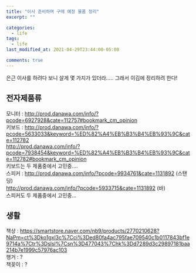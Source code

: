 ```yaml
---
title: "이사 준비하며 구매 예정 물품 정리"
excerpt: ""

categories:
  - life
tags:
  - life
last_modified_at: 2021-04-29T23:44:00-05:00

comments: true
---
```


은근 이사를 하려다 보니 살게 몇 가지가 있더라..... 그래서 이김에 정리하려 한다!

## 전자제품류

모니터 : http://prod.danawa.com/info/?pcode=6927928&cate=112757#bookmark_cm_opinion  
키보드 : http://prod.danawa.com/info/?pcode=5633033&keyword=%ED%82%A4%EB%B3%B4%EB%93%9C&cate=112782  
 http://prod.danawa.com/info/?pcode=7938454&keyword=%ED%82%A4%EB%B3%B4%EB%93%9C&cate=112782#bookmark_cm_opinion  
키보드는 두 제품중에서 고민중....  
스피커 : http://prod.danawa.com/info/?pcode=9934761&cate=1131892 (스탠딩)  
http://prod.danawa.com/info/?pcode=5933715&cate=1131892 (바)  
 스피커도 두 제품중에서 고민중...

## 생활

책상 : https://smartstore.naver.com/nb9/products/2770210628?NaPm=ct%3Dko1gxl3c%7Cci%3Ded80fa4ac795fae709540c1b0117843bf1e9714a%7Ctr%3Dslsl%7Csn%3D477043%7Chk%3Dd7289d3c29897181baa214b7e1999c57976ac103  
행거 : ?  
책꽂이 : ?
